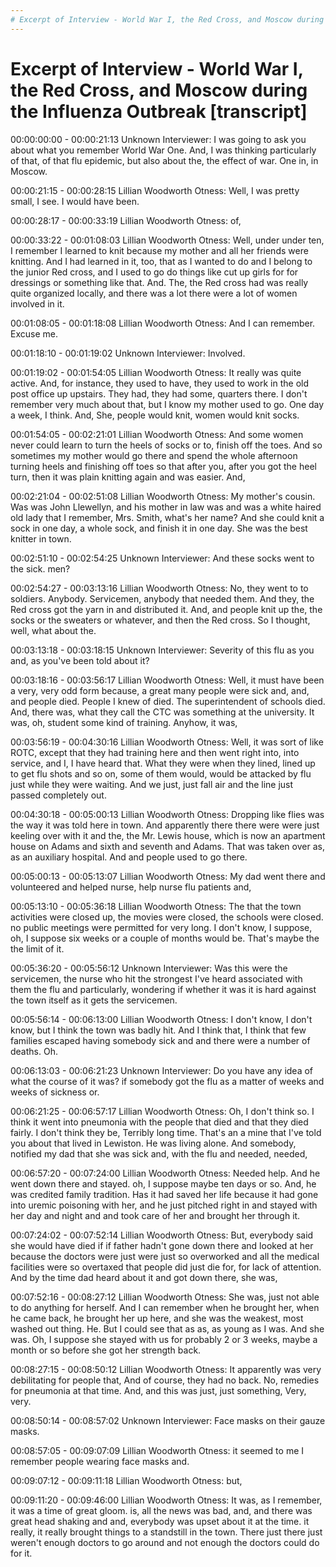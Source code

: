 ```yaml
--- 
# Excerpt of Interview - World War I, the Red Cross, and Moscow during the Influenza Outbreak transcript
---
```


# Excerpt of Interview - World War I, the Red Cross, and Moscow during the Influenza Outbreak [transcript]

00:00:00:00 - 00:00:21:13
Unknown Interviewer:
I was going to ask you about what you remember World War One. And, I was thinking particularly of that, of that flu epidemic, but also about the, the effect of war. One in, in Moscow.


00:00:21:15 - 00:00:28:15
Lillian Woodworth Otness:
Well, I was pretty small, I see. I would have been.


00:00:28:17 - 00:00:33:19
Lillian Woodworth Otness:
of,


00:00:33:22 - 00:01:08:03
Lillian Woodworth Otness:
Well, under under ten, I remember I learned to knit because my mother and all her friends were knitting. And I had learned in it, too, that as I wanted to do and I belong to the junior Red cross, and I used to go do things like cut up girls for for dressings or something like that. And. The, the Red cross had was really quite organized locally, and there was a lot there were a lot of women involved in it.


00:01:08:05 - 00:01:18:08
Lillian Woodworth Otness:
And I can remember. Excuse me.


00:01:18:10 - 00:01:19:02
Unknown Interviewer:
Involved.


00:01:19:02 - 00:01:54:05
Lillian Woodworth Otness:
It really was quite active. And, for instance, they used to have, they used to work in the old post office up upstairs. They had, they had some, quarters there. I don't remember very much about that, but I know my mother used to go. One day a week, I think. And, She, people would knit, women would knit socks.


00:01:54:05 - 00:02:21:01
Lillian Woodworth Otness:
And some women never could learn to turn the heels of socks or to, finish off the toes. And so sometimes my mother would go there and spend the whole afternoon turning heels and finishing off toes so that after you, after you got the heel turn, then it was plain knitting again and was easier. And,


00:02:21:04 - 00:02:51:08
Lillian Woodworth Otness:
My mother's cousin. Was was John Llewellyn, and his mother in law was and was a white haired old lady that I remember, Mrs. Smith, what's her name? And she could knit a sock in one day, a whole sock, and finish it in one day. She was the best knitter in town.


00:02:51:10 - 00:02:54:25
Unknown Interviewer:
And these socks went to the sick. men?


00:02:54:27 - 00:03:13:16
Lillian Woodworth Otness:
No, they went to to soldiers. Anybody. Servicemen, anybody that needed them. And they, the Red cross got the yarn in and distributed it. And, and people knit up the, the socks or the sweaters or whatever, and then the Red cross. So I thought, well, what about the.


00:03:13:18 - 00:03:18:15
Unknown Interviewer:
Severity of this flu as you and, as you've been told about it?


00:03:18:16 - 00:03:56:17
Lillian Woodworth Otness:
Well, it must have been a very, very odd form because, a great many people were sick and, and, and people died. People I knew of died. The superintendent of schools died. And, there was, what they call the CTC was something at the university. It was, oh, student some kind of training. Anyhow, it was,


00:03:56:19 - 00:04:30:16
Lillian Woodworth Otness:
Well, it was sort of like ROTC, except that they had training here and then went right into, into service, and I, I have heard that. What they were when they lined, lined up to get flu shots and so on, some of them would, would be attacked by flu just while they were waiting. And we just, just fall air and the line just passed completely out.


00:04:30:18 - 00:05:00:13
Lillian Woodworth Otness:
Dropping like flies was the way it was told here in town. And apparently there there were were just keeling over with it and the, the Mr. Lewis house, which is now an apartment house on Adams and sixth and seventh and Adams. That was taken over as, as an auxiliary hospital. And and people used to go there.


00:05:00:13 - 00:05:13:07
Lillian Woodworth Otness:
My dad went there and volunteered and helped nurse, help nurse flu patients and,


00:05:13:10 - 00:05:36:18
Lillian Woodworth Otness:
The that the town activities were closed up, the movies were closed, the schools were closed. no public meetings were permitted for very long. I don't know, I suppose, oh, I suppose six weeks or a couple of months would be. That's maybe the the limit of it.


00:05:36:20 - 00:05:56:12
Unknown Interviewer:
Was this were the servicemen, the nurse who hit the strongest I've heard associated with them the flu and particularly, wondering if whether it was it is hard against the town itself as it gets the servicemen.


00:05:56:14 - 00:06:13:00
Lillian Woodworth Otness:
I don't know, I don't know, but I think the town was badly hit. And I think that, I think that few families escaped having somebody sick and and there were a number of deaths. Oh.


00:06:13:03 - 00:06:21:23
Unknown Interviewer:
Do you have any idea of what the course of it was? if somebody got the flu as a matter of weeks and weeks of sickness or.


00:06:21:25 - 00:06:57:17
Lillian Woodworth Otness:
Oh, I don't think so. I think it went into pneumonia with the people that died and that they died fairly. I don't think they be, Terribly long time. That's an a mine that I've told you about that lived in Lewiston. He was living alone. And somebody, notified my dad that she was sick and, with the flu and needed, needed,


00:06:57:20 - 00:07:24:00
Lillian Woodworth Otness:
Needed help. And he went down there and stayed. oh, I suppose maybe ten days or so. And, he was credited family tradition. Has it had saved her life because it had gone into uremic poisoning with her, and he just pitched right in and stayed with her day and night and and took care of her and brought her through it.


00:07:24:02 - 00:07:52:14
Lillian Woodworth Otness:
But, everybody said she would have died if if father hadn't gone down there and looked at her because the doctors were just were just so overworked and all the medical facilities were so overtaxed that people did just die for, for lack of attention. And by the time dad heard about it and got down there, she was,


00:07:52:16 - 00:08:27:12
Lillian Woodworth Otness:
She was, just not able to do anything for herself. And I can remember when he brought her, when he came back, he brought her up here, and she was the weakest, most washed out thing. He. But I could see that as as, as young as I was. And she was. Oh, I suppose she stayed with us for probably 2 or 3 weeks, maybe a month or so before she got her strength back.


00:08:27:15 - 00:08:50:12
Lillian Woodworth Otness:
It apparently was very debilitating for people that, And of course, they had no back. No, remedies for pneumonia at that time. And, and this was just, just something, Very, very.


00:08:50:14 - 00:08:57:02
Unknown Interviewer:
Face masks on their gauze masks.


00:08:57:05 - 00:09:07:09
Lillian Woodworth Otness:
it seemed to me I remember people wearing face masks and.


00:09:07:12 - 00:09:11:18
Lillian Woodworth Otness:
but,


00:09:11:20 - 00:09:46:00
Lillian Woodworth Otness:
It was, as I remember, it was a time of great gloom. is, all the news was bad, and, and there was great head shaking and and, everybody was upset about it at the time. it really, it really brought things to a standstill in the town. There just there just weren't enough doctors to go around and not enough the doctors could do for it.